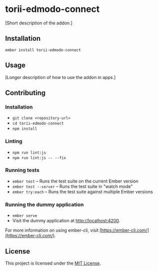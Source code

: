 torii-edmodo-connect
==============================================================================

[Short description of the addon.]

Installation
------------------------------------------------------------------------------

```
ember install torii-edmodo-connect
```


Usage
------------------------------------------------------------------------------

[Longer description of how to use the addon in apps.]


Contributing
------------------------------------------------------------------------------

### Installation

* `git clone <repository-url>`
* `cd torii-edmodo-connect`
* `npm install`

### Linting

* `npm run lint:js`
* `npm run lint:js -- --fix`

### Running tests

* `ember test` – Runs the test suite on the current Ember version
* `ember test --server` – Runs the test suite in "watch mode"
* `ember try:each` – Runs the test suite against multiple Ember versions

### Running the dummy application

* `ember serve`
* Visit the dummy application at [http://localhost:4200](http://localhost:4200).

For more information on using ember-cli, visit [https://ember-cli.com/](https://ember-cli.com/).

License
------------------------------------------------------------------------------

This project is licensed under the [MIT License](LICENSE.md).
